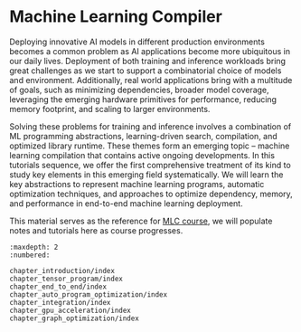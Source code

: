 # Machine Learning Compiler

Deploying innovative AI models in different production environments becomes a common problem as AI applications become more ubiquitous in our daily lives.
Deployment of both training and inference workloads bring great challenges as we start to support a combinatorial choice of models and environment.
Additionally, real world applications bring with a multitude of goals, such as minimizing dependencies, broader model coverage,
leveraging the emerging hardware primitives for performance, reducing memory footprint, and scaling to larger environments.

Solving these problems for training and inference involves a combination of ML programming abstractions,  learning-driven search, compilation,
and optimized library runtime. These themes form an emerging topic – machine learning compilation that contains active ongoing developments.
In this tutorials sequence, we offer the first comprehensive treatment of its kind to study key elements in this emerging field systematically.
We will learn the key abstractions to represent machine learning programs, automatic optimization techniques, and approaches to optimize dependency,
memory, and performance in end-to-end machine learning deployment.


This material serves as the reference for [MLC course](/summer22),
we will populate notes and tutorials here as course progresses.


```toc
:maxdepth: 2
:numbered:

chapter_introduction/index
chapter_tensor_program/index
chapter_end_to_end/index
chapter_auto_program_optimization/index
chapter_integration/index
chapter_gpu_acceleration/index
chapter_graph_optimization/index
```
